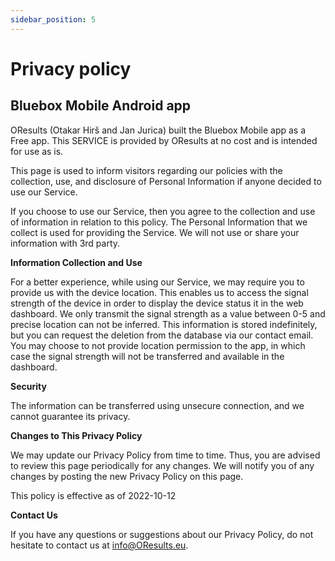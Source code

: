 ```yaml
---
sidebar_position: 5
---
```


# Privacy policy

## Bluebox Mobile Android app

OResults (Otakar Hirš and Jan Jurica) built the Bluebox Mobile app as a Free app. This SERVICE is provided by OResults at no cost and is intended for use as is.

This page is used to inform visitors regarding our policies with the collection, use, and disclosure of Personal Information if anyone decided to use our Service.

If you choose to use our Service, then you agree to the collection and use of information in relation to this policy. The Personal Information that we collect is used for providing the Service. We will not use or share your information with 3rd party.


**Information Collection and Use**

For a better experience, while using our Service, we may require you to provide us with the device location. This enables us to access the signal strength of the device in order to display the device status it in the web dashboard. We only transmit the signal strength as a value between 0-5 and precise location can not be inferred. This information is stored indefinitely, but you can request the deletion from the database via our contact email. You may choose to not provide location permission to the app, in which case the signal strength will not be transferred and available in the dashboard.

**Security**

The information can be transferred using unsecure connection, and we cannot guarantee its privacy.

**Changes to This Privacy Policy**

We may update our Privacy Policy from time to time. Thus, you are advised to review this page periodically for any changes. We will notify you of any changes by posting the new Privacy Policy on this page.

This policy is effective as of 2022-10-12

**Contact Us**

If you have any questions or suggestions about our Privacy Policy, do not hesitate to contact us at info@OResults.eu.

